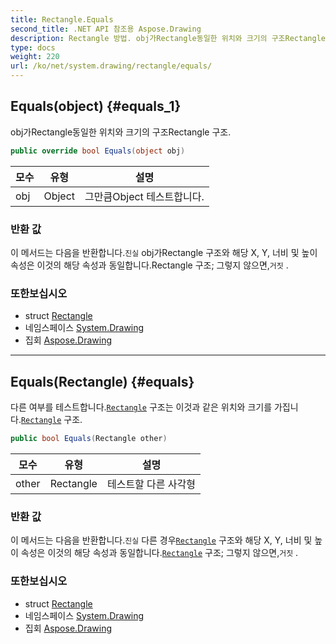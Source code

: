 ```yaml
---
title: Rectangle.Equals
second_title: .NET API 참조용 Aspose.Drawing
description: Rectangle 방법. obj가Rectangle동일한 위치와 크기의 구조Rectangle 구조.
type: docs
weight: 220
url: /ko/net/system.drawing/rectangle/equals/
---
```

## Equals(object) {#equals_1}

obj가Rectangle동일한 위치와 크기의 구조Rectangle 구조.

```csharp
public override bool Equals(object obj)
```

| 모수 | 유형 | 설명 |
| --- | --- | --- |
| obj | Object | 그만큼Object 테스트합니다. |

### 반환 값

이 메서드는 다음을 반환합니다.`진실` obj가Rectangle 구조와 해당 X, Y, 너비 및 높이 속성은 이것의 해당 속성과 동일합니다.Rectangle 구조; 그렇지 않으면,`거짓` .

### 또한보십시오

* struct [Rectangle](../)
* 네임스페이스 [System.Drawing](../../rectangle/)
* 집회 [Aspose.Drawing](../../../)

---

## Equals(Rectangle) {#equals}

다른 여부를 테스트합니다.[`Rectangle`](../) 구조는 이것과 같은 위치와 크기를 가집니다.[`Rectangle`](../) 구조.

```csharp
public bool Equals(Rectangle other)
```

| 모수 | 유형 | 설명 |
| --- | --- | --- |
| other | Rectangle | 테스트할 다른 사각형 |

### 반환 값

이 메서드는 다음을 반환합니다.`진실` 다른 경우[`Rectangle`](../) 구조와 해당 X, Y, 너비 및 높이 속성은 이것의 해당 속성과 동일합니다.[`Rectangle`](../) 구조; 그렇지 않으면,`거짓` .

### 또한보십시오

* struct [Rectangle](../)
* 네임스페이스 [System.Drawing](../../rectangle/)
* 집회 [Aspose.Drawing](../../../)


